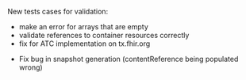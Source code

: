 New tests cases for validation:
* make an error for arrays that are empty
* validate references to container resources correctly
* fix for ATC implementation on tx.fhir.org

+ Fix bug in snapshot generation (contentReference being populated wrong)